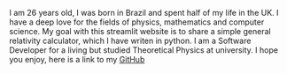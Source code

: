 I am 26 years old, I was born in Brazil and spent half of my life in the UK.
I have a deep love for the fields of physics, mathematics and computer science.
My goal with this streamlit website is to share a simple general relativity 
calculator, which I have writen in python. I am a Software Developer for a living
but studied Theoretical Physics at university. I hope you enjoy, here is a link 
to my [GitHub](https://github.com/cottrellashley/General-Relativity-Streamlit-App)
